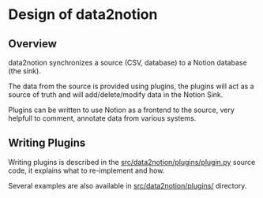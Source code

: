 # Design of data2notion

## Overview

data2notion synchronizes a source (CSV, database) to a Notion database (the sink).

The data from the source is provided using plugins, the plugins will
act as a source of truth and will add/delete/modify data in the Notion
Sink.

Plugins can be written to use Notion as a frontend to the source, very helpfull
to comment, annotate data from various systems.

## Writing Plugins

Writing plugins is described in the [src/data2notion/plugins/plugin.py](src/data2notion/plugins/plugin.py) source
code, it explains what to re-implement and how.

Several examples are also available in [src/data2notion/plugins/](src/data2notion/plugins/) directory.
